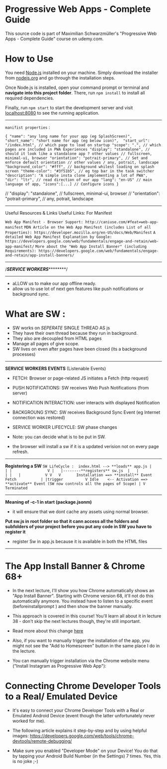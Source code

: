 # Progressive Web Apps - Complete Guide
This source code is part of Maximilian Schwarzmüller's "Progressive Web Apps - Complete Guide" course on udemy.com.

# How to Use
You need [Node.js](https://nodejs.org) installed on your machine. Simply download the installer from [nodejs.org](https://nodejs.org) and go through the installation steps.

Once Node.js is installed, open your command prompt or terminal and **navigate into this project folder**. There, run `npm install` to install all required dependencies.

Finally, run `npm start` to start the development server and visit [localhost:8080](http://localhost:8080) to see the running application.
_______________________________________________________________________________________________________________________________________________

`manifist properties` : 

`{
    "name": "any long name for your app (eg SplashScreen)",
    "short_name": "short name for app (eg below icon)", 
    "start_url": "/index.html", // which page to load on startup
	"scope": ".", // which pages are included in PWA Experiences
	"display": "standalone", // should it look like a standalone app ? other values // fullscreen, minimal-ui, browser
	"orientation": "potrait-primary", // Set and enforce default orientation // other values / any, potrait, landscape
	"background_color": "#fff", // background whilest loading on splash screen
	"theme-color": "#3f51b5", // eg top bar in the task switcher
	"description": "A simple insta clone implementing a lot of PWA",
	"dir": "ltr", // read direction of our app
	"lang": "en-US" // main language of app,
    "icons":[...] // Configure icons
}`





// "display": "standalone", // fullscreen, minimal-ui, browser
// 	"orientation": "potrait-primary", // any, potrait, landscape

_______________________________________________________________________________________________________________________________________________
Useful Resources & Links
Useful Links: For Manifest

`Web App Manifest - Browser Support: http://caniuse.com/#feat=web-app-manifest`
`MDN Article on the Web App Manifest (includes List of all Properties): https://developer.mozilla.org/en-US/docs/Web/Manifest`
`A detailed Web App Manifest Explanation by Google: https://developers.google.com/web/fundamentals/engage-and-retain/web-app-manifest/`
`More about the "Web App Install Banner" (including Requirements): https://developers.google.com/web/fundamentals/engage-and-retain/app-install-banners/`

_______________________________________________________________________________________________________________________________________________
/***********************************************************SERVICE WORKERS*******************************************************************/
_______________________________________________________________________________________________________________________________________________

* aLLOW us to make our app offline ready.
* allow us to use lot of next gen features like push notifications or background sync. 

# What are SW : 
* SW works on *SEPERATE* SINGLE THREAD AS js 
* They have their own thread because they run in background. 
* They also are decoupled from HTML pages
* Manage all pages of give  scope. 
* SW lives on even after pages have been closed (its a background processes)
_______________________________________________________________________________________________________________________________________________

**SERVICE WORKERS EVENTS** (Listenable Events)
* FETCH: Browser or page-related JS initiates a Fetch (http request)
* PUSH NOTIFICATIONS: SW receives Web Push Notifications (from server)
* NOTIFICATION INTERACTION: user interacts with displayed Notification
* BACKGROUNG SYNC: SW receives Background Sync Event (eg Internet connection was restored)
* SERVICE WORKER LIFECYCLE: SW phase changes

* Note: you can decide what is to be put in SW.
* the browser will install a sw if it is a updated verision not on every page refresh. 
_______________________________________________________________________________________________________________________________________________

**Registering a SW**
`SW LifeCycle : 
index.html --> **loads** app.js
    |                |
    |                V
	|   |--------**registers** sw.js 
    |   |           |
    |   |           V
    V   V       Installation ==> **install** Event
	Fetch           |
      |trigger          V
	Idle    <-- Activation ==> **activate** Event (SW now controls all the pages of Scope)
	  |
	  V
	Terminated`
_______________________________________________________________________________________________________________________________________________

**Meaning of -c-1 in start (package.jsonm)**
* it will ensure that we dont cache any assets using normal browser. 

**Put sw.js in root folder so that it cann access all the folders and subfolders of your project**
**before you put any code in SW you have to register it**

* register Sw in app.js because it is available in both the HTML files
_______________________________________________________________________________________________________________________________________________
# The App Install Banner & Chrome 68+
* In the next lecture, I'll show you how Chrome automatically shows an "App Install Banner". Starting with Chrome version 68, it'll not do this automatically anymore. You instead have to listen to a specific event (beforeinstallprompt ) and then show the banner manually.

* This approach is covered in this course! You'll learn all about it in lecture 38 - don't skip the next lectures though, they're still important.

* Read more about this change [here](https://developers.google.com/web/fundamentals/app-install-banners/)

* Also, if you want to manually trigger the installation of the app, you might not see the "Add to Homescreen" button in the same place I do in the lecture.

* You can manually trigger installation via the Chrome website menu ("Install Instagram as Progressive Web App"):

# Connecting Chrome Developer Tools to a Real/ Emulated Device
* It's easy to connect your Chrome Developer Tools with a Real or Emulated Android Device (event though the latter unfortunately never worked for me).

* The following article explains it step-by-step and by using helpful images: https://developers.google.com/web/tools/chrome-devtools/remote-debugging/

* Make sure you enabled "Developer Mode" on your Device! You do that by tapping your Android Build Number (in the Settings) 7 times. Yes, this is no joke ;-)

